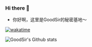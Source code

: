 ### Hi there 👋

- 你好啊，这里是GoodSir的秘密基地～

<!-- - 🔭 I’m currently working on ...
- 🌱 I’m currently learning ...
- 👯 I’m looking to collaborate on ...
- 🤔 I’m looking for help with ...
- 💬 Ask me about ...
- 📫 How to reach me: ...
- 😄 Pronouns: ...
- ⚡ Fun fact: ... -->

[![wakatime](https://wakatime.com/badge/user/04e3f192-51ae-42c4-9648-523f599b5595.svg)](https://wakatime.com/@04e3f192-51ae-42c4-9648-523f599b5595)

![GoodSir's Github stats](https://github-readme-stats.vercel.app/api?username=1677883418&show_icons=true)